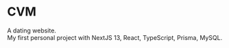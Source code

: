 # CVM

A dating website. </br>
My first personal project with NextJS 13, React, TypeScript, Prisma, MySQL.